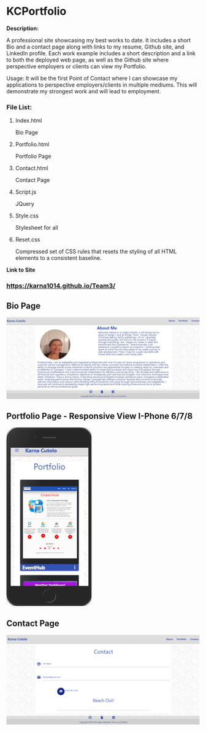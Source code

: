 # KCPortfolio


**Description:**

A professional site showcasing my best works to date.  It includes a short Bio and a contact page along with links to my resume, Github site, and LinkedIn profile. Each work example includes a short description and a link to both the deployed web page, as well as the Github site where perspective employers or clients can view my Portfolio.

Usage:
It will be the first Point of Contact where I can showcase my applications to perspective employers/clients in multiple mediums. This will demonstrate my strongest work and will lead to employment.


### File List:

1. Index.html
    
    Bio Page 

2. Portfolio.html    
    
    Portfolio Page  

3. Contact.html      

    Contact Page

4. Script.js

    JQuery 

5. Style.css         

    Stylesheet for all

6. Reset.css

    Compressed set of CSS rules that resets the styling of all HTML elements to a consistent baseline.

**Link to Site**

### https://karna1014.github.io/Team3/

## Bio Page

![Index Page](./Assets/Images/AboutMe.png)

## Portfolio Page - Responsive View I-Phone 6/7/8

![Portfolio Page](./Assets/Images/Portfolio.png)

## Contact Page 

![Contact Page](Assets/Images/Contact.png)



